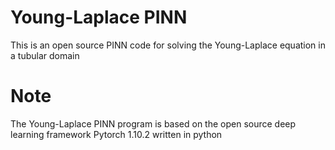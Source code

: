 # Young-Laplace PINN
This is an open source PINN code for solving the Young-Laplace equation in a tubular domain
# Note
The Young-Laplace PINN program is based on the open source deep learning framework Pytorch 1.10.2 written in python
